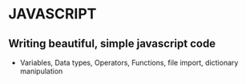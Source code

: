 # JAVASCRIPT
## Writing beautiful, simple javascript code
- Variables, Data types, Operators, Functions, file import, dictionary manipulation
